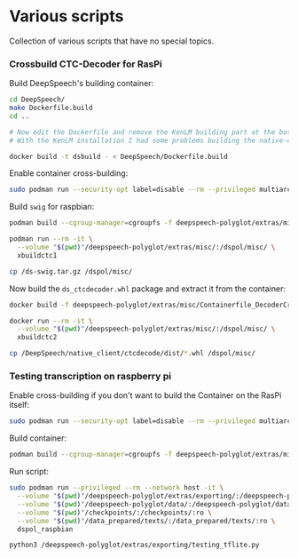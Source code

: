 # Various scripts

Collection of various scripts that have no special topics.

### Crossbuild CTC-Decoder for RasPi

Build DeepSpeech's building container:

```bash
cd DeepSpeech/
make Dockerfile.build
cd ..

# Now edit the Dockerfile and remove the KenLM building part at the bottom
# With the KenLM installation I had some problems building the native-client again

docker build -t dsbuild - < DeepSpeech/Dockerfile.build
```

Enable container cross-building:

```bash
sudo podman run --security-opt label=disable --rm --privileged multiarch/qemu-user-static --reset -p yes
```

Build `swig` for raspbian:

```bash
podman build --cgroup-manager=cgroupfs -f deepspeech-polyglot/extras/misc/Containerfile_DecoderCrossbuild1 -t xbuildctc1

podman run --rm -it \
  --volume "$(pwd)"/deepspeech-polyglot/extras/misc/:/dspol/misc/ \
  xbuildctc1

cp /ds-swig.tar.gz /dspol/misc/
```

Now build the `ds_ctcdecoder.whl` package and extract it from the container:

```bash
docker build -f deepspeech-polyglot/extras/misc/Containerfile_DecoderCrossbuild2 -t xbuildctc2 deepspeech-polyglot/extras/misc/

docker run --rm -it \
  --volume "$(pwd)"/deepspeech-polyglot/extras/misc/:/dspol/misc/ \
  xbuildctc2

cp /DeepSpeech/native_client/ctcdecode/dist/*.whl /dspol/misc/
```

### Testing transcription on raspberry pi

Enable cross-building if you don't want to build the Container on the RasPi itself:

```bash
sudo podman run --security-opt label=disable --rm --privileged multiarch/qemu-user-static --reset -p yes
```

Build container:

```bash
podman build --cgroup-manager=cgroupfs -f deepspeech-polyglot/extras/misc/Containerfile_Raspbian -t dspol_raspbian
```

Run script:

```bash
sudo podman run --privileged --rm --network host -it \
  --volume "$(pwd)"/deepspeech-polyglot/extras/exporting/:/deepspeech-polyglot/extras/exporting/:ro \
  --volume "$(pwd)"/deepspeech-polyglot/data/:/deepspeech-polyglot/data/:ro \
  --volume "$(pwd)"/checkpoints/:/checkpoints/:ro \
  --volume "$(pwd)"/data_prepared/texts/:/data_prepared/texts/:ro \
  dspol_raspbian

python3 /deepspeech-polyglot/extras/exporting/testing_tflite.py
```
